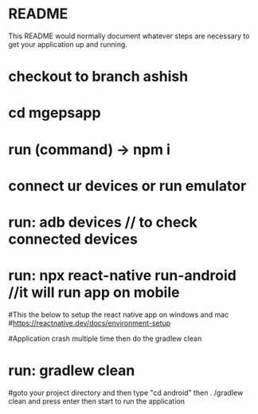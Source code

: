 # README #

This README would normally document whatever steps are necessary to get your application up and running.

# checkout to branch ashish
# cd  mgepsapp
# run (command) -> npm i 
#  connect ur devices or run emulator
# run: adb devices  // to check connected devices
# run: npx react-native run-android  //it will run app on mobile

#This the below to setup the react native app on windows and mac
#https://reactnative.dev/docs/environment-setup

#Application crash multiple time then do the gradlew clean
# run: gradlew clean
#goto your project directory and then type "cd android" then . /gradlew clean and press enter then start to run the application